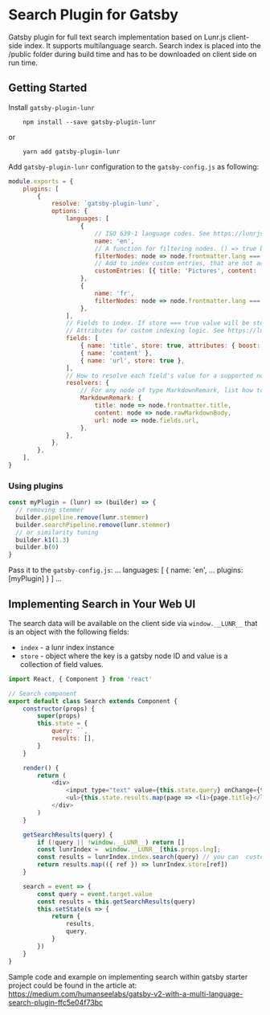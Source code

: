 # Search Plugin for Gatsby

Gatsby plugin for full text search implementation based on Lunr.js client-side index. It supports multilanguage search. Search index is placed into the /public folder during build time and has to be downloaded on client side on run time.

## Getting Started

Install `gatsby-plugin-lunr`

```
    npm install --save gatsby-plugin-lunr
```

or

```
    yarn add gatsby-plugin-lunr
```

Add `gatsby-plugin-lunr` configuration to the `gatsby-config.js` as following:

```javascript
module.exports = {
    plugins: [
        {
            resolve: `gatsby-plugin-lunr`,
            options: {
                languages: [
                    {
                        // ISO 639-1 language codes. See https://lunrjs.com/guides/language_support.html for details
                        name: 'en',
                        // A function for filtering nodes. () => true by default
                        filterNodes: node => node.frontmatter.lang === 'en',
                        // Add to index custom entries, that are not actually extracted from gatsby nodes
                        customEntries: [{ title: 'Pictures', content: 'awesome pictures', url: '/pictures' }],
                    },
                    {
                        name: 'fr',
                        filterNodes: node => node.frontmatter.lang === 'fr',
                    },
                ],
                // Fields to index. If store === true value will be stored in index file.
                // Attributes for custom indexing logic. See https://lunrjs.com/docs/lunr.Builder.html for details
                fields: [
                    { name: 'title', store: true, attributes: { boost: 20 } },
                    { name: 'content' },
                    { name: 'url', store: true },
                ],
                // How to resolve each field's value for a supported node type
                resolvers: {
                    // For any node of type MarkdownRemark, list how to resolve the fields' values
                    MarkdownRemark: {
                        title: node => node.frontmatter.title,
                        content: node => node.rawMarkdownBody,
                        url: node => node.fields.url,
                    },
                },
            },
        },
    ],
}
```

### Using plugins
```javascript
const myPlugin = (lunr) => (builder) => {
  // removing stemmer
  builder.pipeline.remove(lunr.stemmer)
  builder.searchPipeline.remove(lunr.stemmer)
  // or similarity tuning
  builder.k1(1.3)
  builder.b(0)
}
```
Pass it to the `gatsby-config.js`:
...
languages: [
            {
             name: 'en',
             ...
             plugins: [myPlugin]
            }
           ]
...        


## Implementing Search in Your Web UI

The search data will be available on the client side via `window.__LUNR__` that is an object with the following fields:

-   `index` - a lunr index instance
-   `store` - object where the key is a gatsby node ID and value is a collection of field values.

```javascript
import React, { Component } from 'react'

// Search component
export default class Search extends Component {
    constructor(props) {
        super(props)
        this.state = {
            query: ``,
            results: [],
        }
    }

    render() {
        return (
            <div>
                <input type="text" value={this.state.query} onChange={this.search} />
                <ul>{this.state.results.map(page => <li>{page.title}</li>)}</ul>
            </div>
        )
    }

    getSearchResults(query) {
        if (!query || !window.__LUNR__) return []
        const lunrIndex =  window.__LUNR__[this.props.lng];
        const results = lunrIndex.index.search(query) // you can  customize your search , see https://lunrjs.com/guides/searching.html
        return results.map(({ ref }) => lunrIndex.store[ref])
    }

    search = event => {
        const query = event.target.value
        const results = this.getSearchResults(query)
        this.setState(s => {
            return {
                results,
                query,
            }
        })
    }
}
```

Sample code and example on implementing search within gatsby starter project could be found in the article at: https://medium.com/humanseelabs/gatsby-v2-with-a-multi-language-search-plugin-ffc5e04f73bc
